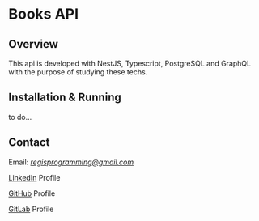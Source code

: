 # Books API

## Overview

This api is developed with NestJS, Typescript, PostgreSQL and GraphQL with the purpose of studying these techs.

## Installation & Running

to do...

## Contact

Email: *regisprogramming@gmail.com*

[LinkedIn](https://www.linkedin.com/in/regissfaria/) Profile

[GitHub](https://github.com/regisfaria) Profile

[GitLab](https://gitlab.com/regisfaria) Profile
